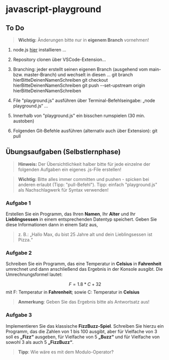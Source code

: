 # javascript-playground

## To Do

> **Wichtig:** Änderungen bitte nur in **eigenem Branch** vornehmen!

1. node.js [hier](https://nodejs.org/en) installieren ...
2. Repository clonen über VSCode-Extension...
3. Branching: jeder erstellt seinen eigenen Branch (ausgehend vom main- bzw. master-Branch) und wechselt in diesen ...
    git branch hierBitteDeinenNamenSchreiben
    git checkout hierBitteDeinenNamenSchreiben
    git push --set-upstream origin hierBitteDeinenNamenSchreiben

4. File "playground.js" ausführen über Terminal-Befehlseingabe: „node playground.js“ ...
5. Innerhalb von "playground.js" ein bisschen rumspielen (30 min. austoben)
6. Folgenden Git-Befehle ausführen (alternativ auch über Extension):
    git pull

## Übungsaufgaben (Selbstlernphase)

> **Hinweis:** Der Übersichtlichkeit halber bitte für jede einzelne der folgenden Aufgaben ein eigenes .js-File erstellen!

> **Wichtig:** Bitte alles immer committen und pushen - spicken bei anderen erlaubt (Tipp: "pull-Befehl"). Tipp: einfach "playground.js" als Nachschlagwerk für Syntax verwenden!

### Aufgabe 1
Erstellen Sie ein Programm, das Ihren **Namen**, Ihr **Alter** und Ihr **Lieblingsessen** in einem entsprechenden Datentyp speichert. Geben Sie diese Informationen dann in einem Satz aus,
> z. B.: „Hallo Max, du bist 25 Jahre alt und dein Lieblingsessen ist Pizza.“

### Aufgabe 2
Schreiben Sie ein Programm, das eine Temperatur in **Celsius** in **Fahrenheit** umrechnet und dann anschließend das Ergebnis in der Konsole ausgibt. Die Umrechnungsformel lautet:

$$
F = 1.8 * C + 32
$$
mit F: Temperatur in **Fahrenheit**;
sowie C: Temperatur in **Celsius**

> **Anmerkung**: Geben Sie das Ergebnis bitte als Antwortsatz aus!

### Aufgabe 3
Implementieren Sie das klassische **FizzBuzz-Spiel**. Schreiben Sie hierzu ein Programm, das die Zahlen von 1 bis 100 ausgibt, aber für Vielfache von 3 soll es **„Fizz“** ausgeben, für Vielfache von 5 **„Buzz“** und für Vielfache von sowohl 3 als auch 5 **„FizzBuzz“**.

> **Tipp**: Wie wäre es mit dem Modulo-Operator?